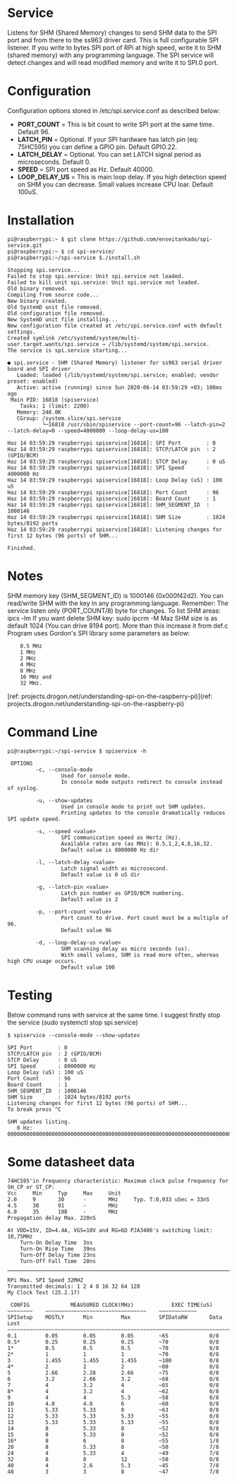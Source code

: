 # Service
Listens for SHM (Shared Memory) changes to send SHM data to the SPI port and from there to the ss963 driver card.
This is full configurable SPI listener. If you write to bytes SPI port of RPi at high speed, write it to SHM (shared memory) with any programming language. The SPI service will detect changes and will read modified memory and write it to SPI.0 port.

# Configuration
Configuration options stored in /etc/spi.service.conf as described below:

- **PORT_COUNT** = This is bit count to write SPI port at the same time. Default 96.
- **LATCH_PIN** = Optional. If your SPI hardware has latch pin (eq: 75HC595) you can define a GPIO pin. Default GPIO.22.
- **LATCH_DELAY** = Optional. You can set LATCH signal period as microseconds. Default 0.
- **SPEED** = SPI port speed as Hz. Default 40000. 
- **LOOP_DELAY_US** = This is main loop delay. If you high detection speed on SHM you can decrease. Small values increase CPU loar. Default 100uS.

# Installation
```
pi@raspberrypi:~ $ git clone https://github.com/enseitankado/spi-service.git
pi@raspberrypi:~ $ cd spi-service/
pi@raspberrypi:~/spi-service $./install.sh

Stopping spi.service...
Failed to stop spi.service: Unit spi.service not loaded.
Failed to kill unit spi.service: Unit spi.service not loaded.
Old binary removed.
Compiling from source code...
New binary created.
Old SystemD unit file removed.
Old configuration file removed.
New SystemD unit file installing...
New configuration file created at /etc/spi.service.conf with default settings.
Created symlink /etc/systemd/system/multi-user.target.wants/spi.service → /lib/systemd/system/spi.service.
The service is spi.service starting...

● spi.service - SHM (Shared Memory) listener for ss963 serial driver board and SPI driver
   Loaded: loaded (/lib/systemd/system/spi.service; enabled; vendor preset: enabled)
   Active: active (running) since Sun 2020-06-14 03:59:29 +03; 108ms ago
 Main PID: 16818 (spiservice)
    Tasks: 1 (limit: 2200)
   Memory: 248.0K
   CGroup: /system.slice/spi.service
           └─16818 /usr/sbin/spiservice --port-count=96 --latch-pin=2 --latch-delay=0 --speed=4000000 --loop-delay-us=100

Haz 14 03:59:29 raspberrypi spiservice[16818]: SPI Port        : 0
Haz 14 03:59:29 raspberrypi spiservice[16818]: STCP/LATCH pin  : 2 (GPIO/BCM)
Haz 14 03:59:29 raspberrypi spiservice[16818]: STCP Delay      : 0 uS
Haz 14 03:59:29 raspberrypi spiservice[16818]: SPI Speed       : 4000000 Hz
Haz 14 03:59:29 raspberrypi spiservice[16818]: Loop Delay (uS) : 100 uS
Haz 14 03:59:29 raspberrypi spiservice[16818]: Port Count      : 96
Haz 14 03:59:29 raspberrypi spiservice[16818]: Board Count     : 1
Haz 14 03:59:29 raspberrypi spiservice[16818]: SHM_SEGMENT_ID  : 1000146
Haz 14 03:59:29 raspberrypi spiservice[16818]: SHM Size        : 1024 bytes/8192 ports
Haz 14 03:59:29 raspberrypi spiservice[16818]: Listening changes for first 12 bytes (96 ports) of SHM...

Finished.
```

# Notes
SHM memory key (SHM_SEGMENT_ID) is 1000146 (0x000f42d2). You can read/write SHM with the key in any programming language. Remember: The service listen only (PORT_COUNT/8) byte for changes.
To list SHM areas: ipcs -lm
If you want delete SHM key: sudo ipcrm -M <KEY>
Maz SHM size is as default 1024 (You can drive 8194 port). More than this increase it from def.c
Program uses Gordon's SPI library some parameters as below:
```
    0.5 MHz
    1 MHz
    2 MHz
    4 MHz
    8 MHz
    16 MHz and
    32 MHz.
```
[ref: projects.drogon.net/understanding-spi-on-the-raspberry-pi)](ref: projects.drogon.net/understanding-spi-on-the-raspberry-pi)

# Command Line
```
pi@raspberrypi:~/spi-service $ spiservice -h

 OPTIONS
         -c, --console-mode
                 Used for console mode.
                 In console mode outputs redirect to console instead of syslog.

         -u, --show-updates
                 Used in console mode to print out SHM updates.
                 Printing updates to the console dramatically reduces SPI update speed.

         -s, --speed <value>
                 SPI communication speed as Hertz (Hz).
                 Available rates are (as MHz): 0.5,1,2,4,8,16,32.
                 Default value is 8000000 Hz dir

         -l, --latch-delay <value>
                 Latch signal width as microsecond.
                 Default value is 0 uS dir

         -g, --latch-pin <value>
                 Latch pin number as GPIO/BCM numbering.
                 Default value is 2

         -p, --port-count <value>
                 Port count to drive. Port count must be a multiple of 96.
                 Default value 96

         -d, --loop-delay-us <value>
                 SHM scanning delay as micro seconds (us).
                 With small values, SHM is read more often, whereas high CPU usage occurs.
                 Default value 100
```
# Testing
Below command runs with service at the same time. I suggest firstly stop the service (sudo systemctl stop spi.service)
```
$ spiservice --console-mode --show-updates 

SPI Port        : 0
STCP/LATCH pin  : 2 (GPIO/BCM)
STCP Delay      : 0 uS
SPI Speed       : 8000000 Hz
Loop Delay (uS) : 100 uS
Port Count      : 96
Board Count     : 1
SHM_SEGMENT_ID  : 1000146
SHM Size        : 1024 bytes/8192 ports
Listening changes for first 12 bytes (96 ports) of SHM...
To break press ^C

SHM updates listing.
   0 Hz: 000000000000000000000000000000000000000000000000000000000000000000000000000000000000000000000000
```


# Some datasheet data

    74HC595'in frequency characteristic: Maximum clock pulse frequency for SH_CP or ST_CP:
    Vcc     Min     Typ     Max     Unit
    2.0     9       30      -       MHz     Typ. T:0,033 uSec = 33nS
    4.5     30      91      -       MHz
    6.0     35      108     -       MHz
    Propagation delay Max. 220nS

    At VDD=15V, ID=4.4A, VGS=10V and RG=6Ω PJA3406's switching limit: 10,75MHz
        Turn-On Delay Time  3ns
        Turn-On Rise Time   39ns
        Turn-Off Delay Time 23ns
        Turn-Off Fall Time  28ns

---
    RPi Max. SPI Speed 32MHZ
    Transmitted decimals: 1 2 4 8 16 32 64 128
    My Clock Test (25.2.17)

     CONFIG             MEAUSURED CLOCK(MHz)            EXEC TIME(uS)
    ~~~~~~~~    ~~~~~~~~~~~~~~~~~~~~~~~~~~~~~~~~    ~~~~~~~~~~~~
    SPISetup    MOSTLY      Min         Max         SPIDataRW       Data Lost
    ~~~~~~~~~~~~~~~~~~~~~~~~~~~~~~~~~~~~~~~~~~~~~~~~~~~~~~~~~~~~~~~~~~~~~~~~~
    0.1         0.05        0.05        0.05        ~65             0/8
    0.5*        0.25        0.25        0.25        ~70             0/8
    1*          0.5         0.5         0.5         ~70             0/8
    2*          1           1           1           ~70             0/8
    3           1.455       1.455       1.455       ~100            0/8
    4*          2           2           2           ~80             0/8
    5           2.66        2.28        2.66        ~75             0/8
    6           3.2         2.66        3.2         ~68             0/8
    7           4           3.2         4           ~65             0/8
    8*          4           3.2         4           ~62             0/8
    9           4           4           5.3         ~58             0/8
    10          4.8         4.8         6           ~60             0/8
    11          5.33        5.33        8           ~63             0/8
    12          5.33        5.33        5.33        ~55             0/8
    13          5.33        5.33        5.33        ~55             0/8
    14          8           5.33        8           ~52             0/8
    15          8           5.33        8           ~52             0/8
    16*         8           6           8           ~55             1/8
    20          8           5.33        8           ~50             7/8
    24          4           5.33        4           ~49             7/8
    32          8           8           12          ~50             0/8
    40          4           2.6         5.3         ~45             7/8
    48          3           3           8           ~47             7/8

